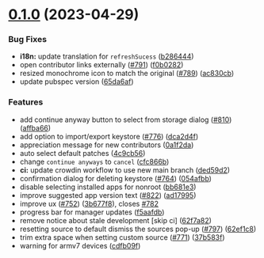 # [0.1.0](https://github.com/revanced/revanced-manager/compare/v0.0.57...v0.1.0) (2023-04-29)


### Bug Fixes

* **i18n:** update translation for `refreshSucess` ([b286444](https://github.com/revanced/revanced-manager/commit/b286444ad93fc6009412ac14b996ff6268069811))
* open contributor links externally ([#791](https://github.com/revanced/revanced-manager/issues/791)) ([f0b0282](https://github.com/revanced/revanced-manager/commit/f0b028279c69f97817952063d84809d3e486ad6e))
* resized monochrome icon to match the original ([#789](https://github.com/revanced/revanced-manager/issues/789)) ([ac830cb](https://github.com/revanced/revanced-manager/commit/ac830cbe7f3b1ebd7849e586b829d3c077436a0d))
* update pubspec version ([65da6af](https://github.com/revanced/revanced-manager/commit/65da6af3f96550b138dcaf61832a5de23f529b32))


### Features

* add continue anyway button to select from storage dialog ([#810](https://github.com/revanced/revanced-manager/issues/810)) ([affba66](https://github.com/revanced/revanced-manager/commit/affba669ce1ca6866a1dd1bd801e3f33e4bfe051))
* add option to import/export keystore ([#776](https://github.com/revanced/revanced-manager/issues/776)) ([dca2d4f](https://github.com/revanced/revanced-manager/commit/dca2d4fe126a6966a094d335e0f27bb62d76c5e8))
* appreciation message for new contributors ([0a1f2da](https://github.com/revanced/revanced-manager/commit/0a1f2da33da7d44f0613b19f3e6b2b7b50240548))
* auto select default patches ([4c9cb56](https://github.com/revanced/revanced-manager/commit/4c9cb560e3e38295a5140419f2565b478cb6c497))
* change `continue anyways` to `cancel` ([cfc866b](https://github.com/revanced/revanced-manager/commit/cfc866bef2497bc1675bf5dea834cea59d9cc969))
* **ci:** update crowdin workflow to use new main branch ([ded59d2](https://github.com/revanced/revanced-manager/commit/ded59d2da0d193b2dea4a5a7f2fc8eefaceecc0a))
* confirmation dialog for deleting keystore ([#764](https://github.com/revanced/revanced-manager/issues/764)) ([054afbb](https://github.com/revanced/revanced-manager/commit/054afbbedd70a1933d8241ff5b63a772f90b555f))
* disable selecting installed apps for nonroot ([bb681e3](https://github.com/revanced/revanced-manager/commit/bb681e31c9c4e8a5b7b0c883edd1bc5c28505627))
* improve suggested app version text ([#822](https://github.com/revanced/revanced-manager/issues/822)) ([ad17995](https://github.com/revanced/revanced-manager/commit/ad17995f2883682f67eb42b1f82ca865fba86ef9))
* improve ux ([#752](https://github.com/revanced/revanced-manager/issues/752)) ([3b677f8](https://github.com/revanced/revanced-manager/commit/3b677f8ae3739c079e2116417fef6ed395c2ff06)), closes [#782](https://github.com/revanced/revanced-manager/issues/782)
* progress bar for manager updates ([f5aafdb](https://github.com/revanced/revanced-manager/commit/f5aafdb7d6f51386b667abbccf7f2521ef664ba5))
* remove notice about stale development [skip ci] ([62f7a82](https://github.com/revanced/revanced-manager/commit/62f7a820d8ee2506376306e119698d427de745ef))
* resetting source to default dismiss the sources pop-up ([#797](https://github.com/revanced/revanced-manager/issues/797)) ([62ef1c8](https://github.com/revanced/revanced-manager/commit/62ef1c88fe0352d3962f8c73edff4b99ea347c0f))
* trim extra space when setting custom source ([#771](https://github.com/revanced/revanced-manager/issues/771)) ([37b583f](https://github.com/revanced/revanced-manager/commit/37b583f560910c0b5da2a8e64de9b53f5a26bb56))
* warning for armv7 devices ([cdfb09f](https://github.com/revanced/revanced-manager/commit/cdfb09fbfa8e74d84ddcc91565489c3c5b61dfa2))
